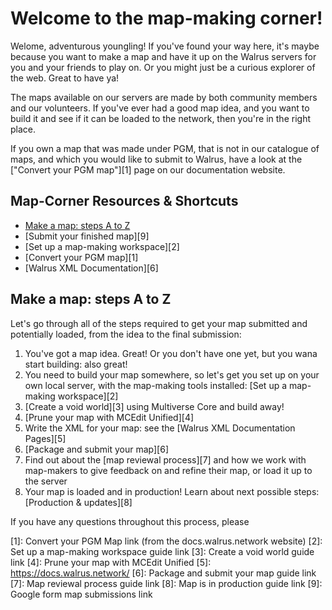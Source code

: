 # **Welcome to the map-making corner!**

Welome, adventurous youngling!  If you've found your way here, it's maybe because you want to make a map and have it up on the Walrus servers for you and your friends to play on.  Or you might just be a curious explorer of the web.  Great to have ya!

The maps available on our servers are made by both community members and our volunteers.  If you've ever had a good map idea, and you want to build it and see if it can be loaded to the network, then you're in the right place.

If you own a map that was made under PGM, that is not in our catalogue of maps, and which you would like to submit to Walrus, have a look at the ["Convert your PGM map"][1] page on our documentation website.


## **Map-Corner Resources & Shortcuts**

- [Make a map: steps A to Z](#make-a-map-steps-a-to-z)
- [Submit your finished map][9]
- [Set up a map-making workspace][2]
- [Convert your PGM map][1]
- [Walrus XML Documentation][6]

## **Make a map: steps A to Z**

Let's go through all of the steps required to get your map submitted and potentially loaded, from the idea to the final submission:

1. You've got a map idea. Great! Or you don't have one yet, but you wana start building: also great!
2. You need to build your map somewhere, so let's get you set up on your own local server, with the map-making tools installed: [Set up a map-making workspace][2]
3. [Create a void world][3] using Multiverse Core and build away!
4. [Prune your map with MCEdit Unified][4]
5. Write the XML for your map: see the [Walrus XML Documentation Pages][5]
6. [Package and submit your map][6]
7. Find out about the [map reviewal process][7] and how we work with map-makers to give feedback on and refine their map, or load it up to the server
8. Your map is loaded and in production! Learn about next possible steps: [Production & updates][8]

If you have any questions throughout this process, please

[1]: Convert your PGM Map link (from the docs.walrus.network website)
[2]: Set up a map-making workspace guide link
[3]: Create a void world guide link
[4]: Prune your map with MCEdit Unified
[5]: https://docs.walrus.network/
[6]: Package and submit your map guide link
[7]: Map reviewal process guide link
[8]: Map is in production guide link
[9]: Google form map submissions link
